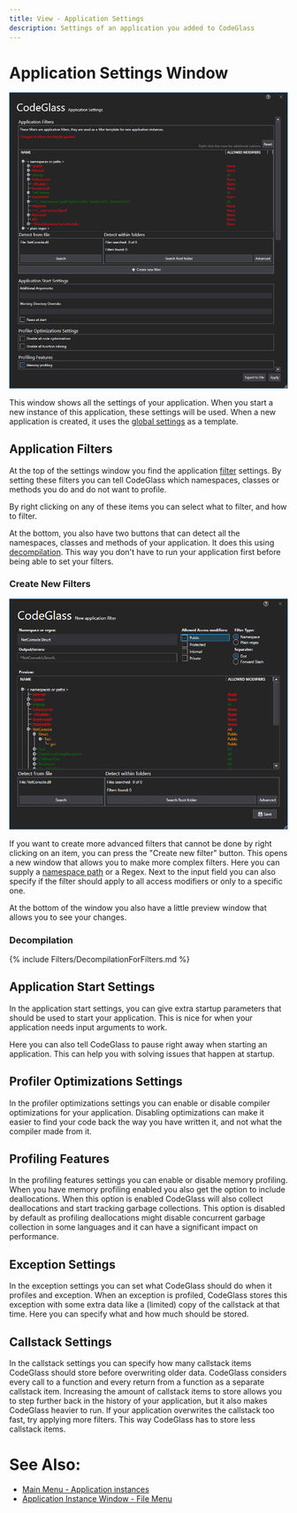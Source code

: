 ```yaml
---
title: View - Application Settings
description: Settings of an application you added to CodeGlass
---
```

# Application Settings Window
![assets/img/ApplicationSettingsWindow/ApplicationSettingsWindow.png](../../assets/img/ApplicationSettingsWindow/ApplicationSettingsWindow.png)

This window shows all the settings of your application. When you start a new instance of this application, these settings will be used. When a new application is created, it uses the [global settings](clientusersettingswindow.md) as a template.

## Application Filters
At the top of the settings window you find the application [filter](../features/ProfilingDataFiltering.md) settings. By setting these filters you can tell CodeGlass which namespaces, classes or methods you do and do not want to profile.

By right clicking on any of these items you can select what to filter, and how to filter.

At the bottom, you also have two buttons that can detect all the namespaces, classes and methods of your application. It does this using [decompilation](#decompilation). This way you don't have to run your application first before being able to set your filters.

### Create New Filters
![assets/img/ApplicationSettingsWindow/AddApplicationFilter.png](../../assets/img/ApplicationSettingsWindow/AddApplicationFilter.png)

If you want to create more advanced filters that cannot be done by right clicking on an item, you can press the "Create new filter" button. This opens a new window that allows you to make more complex filters. Here you can supply a [namespace path](../features/ProfilingDataFiltering.md#namespace-path) or a Regex. Next to the input field you can also specify if the filter should apply to all access modifiers or only to a specific one.

At the bottom of the window you also have a little preview window that allows you to see your changes.

### Decompilation
{% include Filters/DecompilationForFilters.md %}

## Application Start Settings
In the application start settings, you can give extra startup parameters that should be used to start your application. This is nice for when your application needs input arguments to work.

Here you can also tell CodeGlass to pause right away when starting an application. This can help you with solving issues that happen at startup.

## Profiler Optimizations Settings
In the profiler optimizations settings you can enable or disable compiler optimizations for your application. Disabling optimizations can make it easier to find your code back the way you have written it, and not what the compiler made from it.

## Profiling Features
In the profiling features settings you can enable or disable memory profiling. When you have memory profiling enabled you also get the option to include deallocations. When this option is enabled CodeGlass will also collect deallocations and start tracking garbage collections. This option is disabled by default as profiling deallocations might disable concurrent garbage collection in some languages and it can have a significant impact on performance.

## Exception Settings
In the exception settings you can set what CodeGlass should do when it profiles and exception. When an exception is profiled, CodeGlass stores this exception with some extra data like a (limited) copy of the callstack at that time. Here you can specify what and how much should be stored.

## Callstack Settings
In the callstack settings you can specify how many callstack items CodeGlass should store before overwriting older data. CodeGlass considers every call to a function and every return from a function as a separate callstack item. Increasing the amount of callstack items to store allows you to step further back in the history of your application, but it also makes CodeGlass heavier to run. If your application overwrites the callstack too fast, try applying more filters. This way CodeGlass has to store less callstack items.

# See Also:
 - [Main Menu - Application instances](mainwindow/applicationInstance.md)
 - [Application Instance Window - File Menu](ApplicationInstanceDockWindow/MenuBar.md#file-menu)
